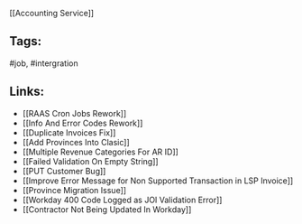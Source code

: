 [[Accounting Service]]

## Tags:
#job, #intergration 

## Links:
- [[RAAS Cron Jobs Rework]]
- [[Info And Error Codes Rework]]
- [[Duplicate Invoices Fix]]
- [[Add Provinces Into Clasic]]
- [[Multiple Revenue Categories For AR ID]]
- [[Failed Validation On Empty String]]
- [[PUT Customer Bug]]
- [[Improve Error Message for Non Supported Transaction in LSP Invoice]]
- [[Province Migration Issue]]
- [[Workday 400 Code Logged as JOI Validation Error]]
- [[Contractor Not Being Updated In Workday]]